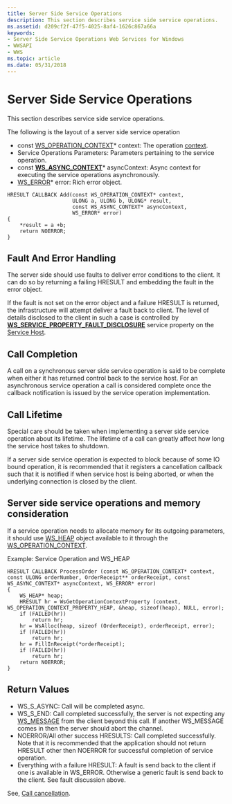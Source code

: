```yaml
---
title: Server Side Service Operations
description: This section describes service side service operations.
ms.assetid: d209cf2f-47f5-4025-8af4-1626c867a66a
keywords:
- Server Side Service Operations Web Services for Windows
- WWSAPI
- WWS
ms.topic: article
ms.date: 05/31/2018
---
```


# Server Side Service Operations

This section describes service side service operations.


The following is the layout of a server side service operation

-   const [WS\_OPERATION\_CONTEXT](ws-operation-context.md)\* context: The operation [context](context.md).
-   Service Operations Parameters: Parameters pertaining to the service operation.
-   const [**WS\_ASYNC\_CONTEXT**](/windows/desktop/api/WebServices/ns-webservices-ws_async_context)\* asyncContext: Async context for executing the service operations asynchronously.
-   [WS\_ERROR](ws-error.md)\* error: Rich error object.

``` syntax
HRESULT CALLBACK Add(const WS_OPERATION_CONTEXT* context, 
                     ULONG a, ULONG b, ULONG* result, 
                     const WS_ASYNC_CONTEXT* asyncContext, 
                     WS_ERROR* error)
{
    *result = a +b;
    return NOERROR;
}
```

## Fault And Error Handling

The server side should use faults to deliver error conditions to the client. It can do so by returning a failing HRESULT and embedding the fault in the error object.

If the fault is not set on the error object and a failure HRESULT is returned, the infrastructure will attempt deliver a fault back to client. The level of details disclosed to the client in such a case is controlled by [**WS\_SERVICE\_PROPERTY\_FAULT\_DISCLOSURE**](/windows/desktop/api/WebServices/ne-webservices-ws_service_property_id) service property on the [Service Host](service-host.md).

## Call Completion

A call on a synchronous server side service operation is said to be complete when either it has returned control back to the service host. For an asynchronous service operation a call is considered complete once the callback notification is issued by the service operation implementation.

## Call Lifetime

Special care should be taken when implementing a server side service operation about its lifetime. The lifetime of a call can greatly affect how long the service host takes to shutdown.

If a server side service operation is expected to block because of some IO bound operation, it is recommended that it registers a cancellation callback such that it is notified if when service host is being aborted, or when the underlying connection is closed by the client.

## Server side service operations and memory consideration

If a service operation needs to allocate memory for its outgoing parameters, it should use [WS\_HEAP](ws-heap.md) object available to it through the [WS\_OPERATION\_CONTEXT](ws-operation-context.md).

Example: Service Operation and WS\_HEAP

``` syntax
HRESULT CALLBACK ProcessOrder (const WS_OPERATION_CONTEXT* context, const ULONG orderNumber, OrderReceipt** orderReceipt, const WS_ASYNC_CONTEXT* asyncContext, WS_ERROR* error)
{
    WS_HEAP* heap;
    HRESULT hr = WsGetOperationContextProperty (context, WS_OPERATION_CONTEXT_PROPERTY_HEAP, &heap, sizeof(heap), NULL, error);
    if (FAILED(hr))
        return hr;
    hr = WsAlloc(heap, sizeof (OrderReceipt), orderReceipt, error);
    if (FAILED(hr))
        return hr;
    hr = FillInReceipt(*orderReceipt);
    if (FAILED(hr))
        return hr;
    return NOERROR;
} 
```

## Return Values

-   WS\_S\_ASYNC: Call will be completed async.
-   WS\_S\_END: Call completed successfully, the server is not expecting any [WS\_MESSAGE](ws-message.md) from the client beyond this call. If another WS\_MESSAGE comes in then the server should abort the channel.
-   NOERROR/All other success HRESULTS: Call completed successfully. Note that it is recommended that the application should not return HRESULT other then NOERROR for successful completion of service operation.
-   Everything with a failure HRESULT: A fault is send back to the client if one is available in WS\_ERROR. Otherwise a generic fault is send back to the client. See fault discussion above.

See, [Call cancellation](call-cancellation.md).

 

 




